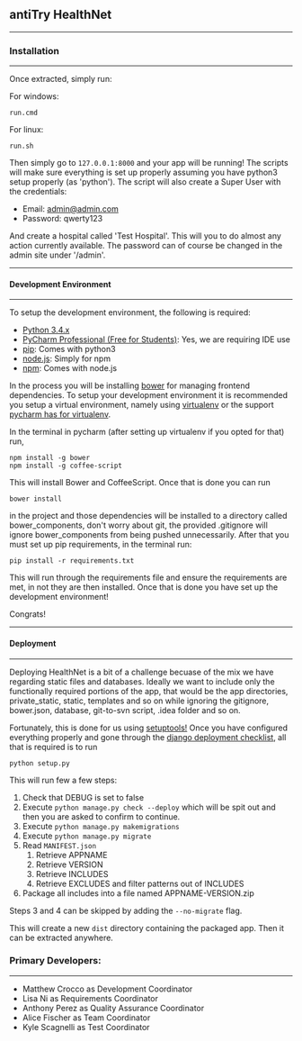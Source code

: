 ## antiTry HealthNet
---

### Installation
---

Once extracted, simply run:

For windows:

    run.cmd

For linux:

    run.sh

Then simply go to `127.0.0.1:8000` and your app will be running! The scripts will make sure everything is set up properly assuming you
have python3 setup properly (as 'python'). The script will also create a Super User with the credentials:

- Email: admin@admin.com
- Password: qwerty123

And create a hospital called 'Test Hospital'. This will you to do almost any action currently available. The password can of course be
changed in the admin site under '/admin'.

---
#### Development Environment
---
To setup the development environment, the following is required:

 - [Python 3.4.x](https://www.python.org/)
 - [PyCharm Professional (Free for Students)](https://www.jetbrains.com/pycharm/): Yes, we are requiring IDE use
 - [pip](https://pip.pypa.io/en/stable/): Comes with python3
 - [node.js](https://nodejs.org/en/): Simply for npm
 - [npm](https://www.npmjs.com/): Comes with node.js 

In the process you will be installing [bower](http://bower.io/) for managing frontend dependencies. To setup your development environment it is recommended you setup a virtual environment, namely using [virtualenv](https://virtualenv.readthedocs.org/en/latest/) or the support [pycharm has for virtualenv](https://www.jetbrains.com/pycharm/help/creating-virtual-environment.html).

In the terminal in pycharm (after setting up virtualenv if you opted for that) run,

    npm install -g bower
    npm install -g coffee-script

This will install Bower and CoffeeScript. Once that is done you can run

    bower install

in the project and those dependencies will be installed to a directory called bower\_components, don't worry about git, the provided .gitignore will ignore bower_components from being pushed unnecessarily. After that you must set up pip
requirements, in the terminal run:

    pip install -r requirements.txt

This will run through the requirements file and ensure the requirements are met, in not they are then installed. Once that is done you have set up the development environment!

Congrats!

---
#### Deployment
---

Deploying HealthNet is a bit of a challenge becuase of the mix we have regarding static files and databases. Ideally we want to include only the functionally required portions of the app, that would be the app directories, private_static, static, templates and so on while ignoring the gitignore, bower.json, database, git-to-svn script, .idea folder and so on.

Fortunately, this is done for us using [setuptools!](http://pythonhosted.org/setuptools/) Once you have configured everything properly and gone through the [django deployment checklist](https://docs.djangoproject.com/en/1.9/howto/deployment/checklist/), all that is required is to run

    python setup.py

This will run few a few steps:

1. Check that DEBUG is set to false
2. Execute `python manage.py check --deploy` which will be spit out and then you are asked to confirm to continue.
3. Execute `python manage.py makemigrations`
4. Execute `python manage.py migrate`
4. Read `MANIFEST.json`
    1. Retrieve APPNAME
    2. Retrieve VERSION
    3. Retrieve INCLUDES
    4. Retrieve EXCLUDES and filter patterns out of INCLUDES
5. Package all includes into a file named APPNAME-VERSION.zip

Steps 3 and 4 can be skipped by adding the `--no-migrate` flag.

This will create a new `dist` directory containing the packaged app. Then it can be extracted anywhere.

### Primary Developers:
---
- Matthew Crocco as Development Coordinator
- Lisa Ni as Requirements Coordinator
- Anthony Perez as Quality Assurance Coordinator
- Alice Fischer as Team Coordinator
- Kyle Scagnelli as Test Coordinator